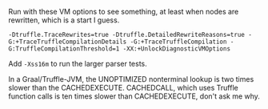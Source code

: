 Run with these VM options to see something, at least when nodes are rewritten, which is a start I guess.

```-Dtruffle.TraceRewrites=true -Dtruffle.DetailedRewriteReasons=true -G:+TraceTruffleCompilationDetails -G:+TraceTruffleCompilation -G:TruffleCompilationThreshold=1 -XX:+UnlockDiagnosticVMOptions```

Add `-Xss16m` to run the larger parser tests.

In a Graal/Truffle-JVM, the UNOPTIMIZED nonterminal lookup is two times slower than the CACHEDEXECUTE. CACHEDCALL, which uses Truffle function calls is ten times slower than CACHEDEXECUTE, don't ask me why.
